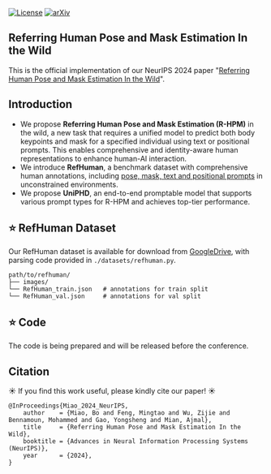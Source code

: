 [![License](https://img.shields.io/badge/license-CC--BY%204.0-blue)](https://creativecommons.org/licenses/by/4.0/)
[![arXiv](https://img.shields.io/badge/cs.CV-%09arXiv%3A2205.00823-red)](https://arxiv.org/abs/2410.20508)

## Referring Human Pose and Mask Estimation In the Wild

This is the official implementation of our NeurIPS 2024 paper 
"[Referring Human Pose and Mask Estimation In the Wild](https://arxiv.org/abs/2410.20508)".

## Introduction

* We propose **Referring Human Pose and Mask Estimation (R-HPM)** in the wild, 
a new task that requires a unified model to predict both body keypoints and mask for a specified individual 
using text or positional prompts. 
This enables comprehensive and identity-aware human representations to enhance human-AI interaction.
* We introduce **RefHuman**, a benchmark dataset with comprehensive human annotations, including
<u>pose, mask, text and positional prompts</u> in unconstrained environments.
* We propose **UniPHD**, an end-to-end promptable model that supports various prompt types for R-HPM and achieves top-tier performance.

## ⭐ RefHuman Dataset

Our RefHuman dataset is available for download from [GoogleDrive](https://drive.google.com/drive/folders/128R4SMIC1BlO3bFNuHYO6jeYClZtGnA3?usp=drive_link),
with parsing code provided in ```./datasets/refhuman.py```.
```
path/to/refhuman/
├── images/  
└── RefHuman_train.json   # annotations for train split
└── RefHuman_val.json     # annotations for val split
```


## ⭐ Code

The code is being prepared and will be released before the conference.


## Citation
☀️ If you find this work useful, please kindly cite our paper! ☀️

```
@InProceedings{Miao_2024_NeurIPS,
    author    = {Miao, Bo and Feng, Mingtao and Wu, Zijie and Bennamoun, Mohammed and Gao, Yongsheng and Mian, Ajmal},
    title     = {Referring Human Pose and Mask Estimation In the Wild},
    booktitle = {Advances in Neural Information Processing Systems (NeurIPS)},
    year      = {2024},
}
```
